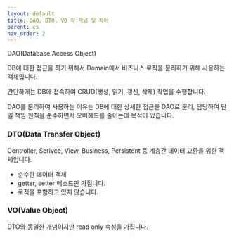 ```yaml
---
layout: default
title: DAO, DTO, VO 각 개념 및 차이
parent: cs
nav_order: 2
---
```


DAO(Database Access Object)

DB에 대한 접근을 하기 위해서  Domain에서 비즈니스 로직을 분리하기 위해 사용하는 객체입니다.

간단하게는 DB에 접속하여 CRUD(생성, 읽기, 갱신, 삭제) 작업을 수행합니다. 

DAO를 분리하여 사용하는 이유는 DB에 대한 상세한 접근을 DAO로 분리, 담당하여  단일 책임 원칙을 준수하면서 오버헤드를 줄이는데 목적이 있습니다.



### DTO(Data Transfer Object)

Controller, Serivce, View, Business, Persistent 등 계층간 데이터 교환을 위한 객체입니다.

- 순수한 데이터 객체
- getter, setter 메소드만 가집니다.
- 로직을 포함하고 있지 않습니다.



### VO(Value Object)

DTO와 동일한 개념이지만 read only 속성을 가집니다.



